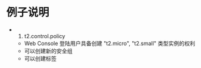 # 例子说明
* 1. t2.control.policy
   * Web Console 登陆用户具备创建  "t2.micro", "t2.small" 类型实例的权利
   * 可以创建新的安全组
   * 可以创建标签 
